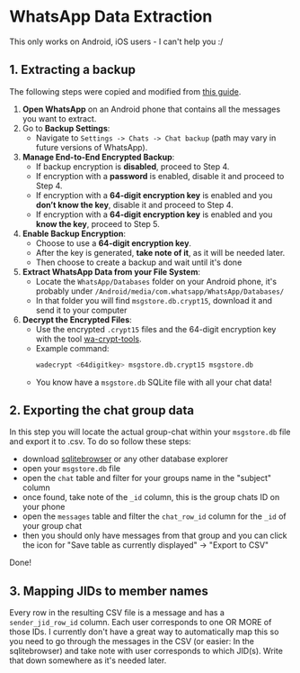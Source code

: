 # WhatsApp Data Extraction
This only works on Android, iOS users - I can't help you :/

## 1. Extracting a backup
The following steps were copied and modified from [this guide](https://gist.github.com/TraceM171/0e6bd8f930cddb5e468e9e6d0460d22a#gistcomment-5667561).

1. **Open WhatsApp** on an Android phone that contains all the messages you want to extract.
2. Go to **Backup Settings**:
   - Navigate to `Settings -> Chats -> Chat backup` (path may vary in future versions of WhatsApp).
3. **Manage End-to-End Encrypted Backup**:
   - If backup encryption is **disabled**, proceed to Step 4.
   - If encryption with a **password** is enabled, disable it and proceed to Step 4.
   - If encryption with a **64-digit encryption key** is enabled and you **don’t know the key**, disable it and proceed to Step 4.
   - If encryption with a **64-digit encryption key** is enabled and you **know the key**, proceed to Step 5.
4. **Enable Backup Encryption**:
   - Choose to use a **64-digit encryption key**.
   - After the key is generated, **take note of it**, as it will be needed later.
   - Then choose to create a backup and wait until it's done
5. **Extract WhatsApp Data from your File System**:
   - Locate the `WhatsApp/Databases` folder on your Android phone, it's probably under `/Android/media/com.whatsapp/WhatsApp/Databases/`
   - In that folder you will find `msgstore.db.crypt15`, download it and send it to your computer 
8. **Decrypt the Encrypted Files**:
   - Use the encrypted `.crypt15` files and the 64-digit encryption key with the tool [wa-crypt-tools](https://github.com/ElDavoo/wa-crypt-tools).
   - Example command:
     ```bash
     wadecrypt <64digitkey> msgstore.db.crypt15 msgstore.db
     ```
   - You know have a ``msgstore.db`` SQLite file with all your chat data!

## 2. Exporting the chat group data
In this step you will locate the actual group-chat within your ``msgstore.db`` file and export it to .csv. To do so follow these steps:
- download [sqlitebrowser](https://sqlitebrowser.org/) or any other database explorer
- open your ``msgstore.db`` file
- open the ``chat`` table and filter for your groups name in the "subject" column
- once found, take note of the ``_id`` column, this is the group chats ID on your phone
- open the ``messages`` table and filter the ``chat_row_id`` column for the ``_id`` of your group chat
- then you should only have messages from that group and you can click the icon for "Save table as currently displayed" -> "Export to CSV"

Done!

## 3. Mapping JIDs to member names
Every row in the resulting CSV file is a message and has a ``sender_jid_row_id`` column. Each user corresponds to one OR MORE of those IDs. I currently don't have a great way to automatically map this so you need to go through the messages in the CSV (or easier: In the sqlitebrowser) and take note with user corresponds to which JID(s). Write that down somewhere as it's needed later.